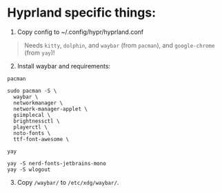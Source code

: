 # Hyprland specific things:

1. Copy config to ~/.config/hypr/hyprland.conf

> Needs `kitty`, `dolphin`, and `waybar` (from `pacman`), and `google-chrome` (from `yay`)!

2. Install waybar and requirements:

`pacman`

```
sudo pacman -S \
  waybar \
  networkmanager \
  network-manager-applet \
  gsimplecal \
  brightnessctl \
  playerctl \
  noto-fonts \
  ttf-font-awesome \
```

`yay`

```
yay -S nerd-fonts-jetbrains-mono
yay -S wlogout
```

3. Copy `/waybar/` to `/etc/xdg/waybar/`.
